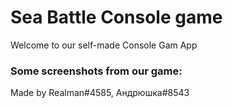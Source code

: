 <h1>Sea Battle Console game</h1>

<p>Welcome to our self-made Console Gam App</p>


<section>
  <h3>Some screenshots from our game:</h3>
</section>

<section>
  <p>Made by Realman#4585, Андрюшка#8543</p>
</section>
